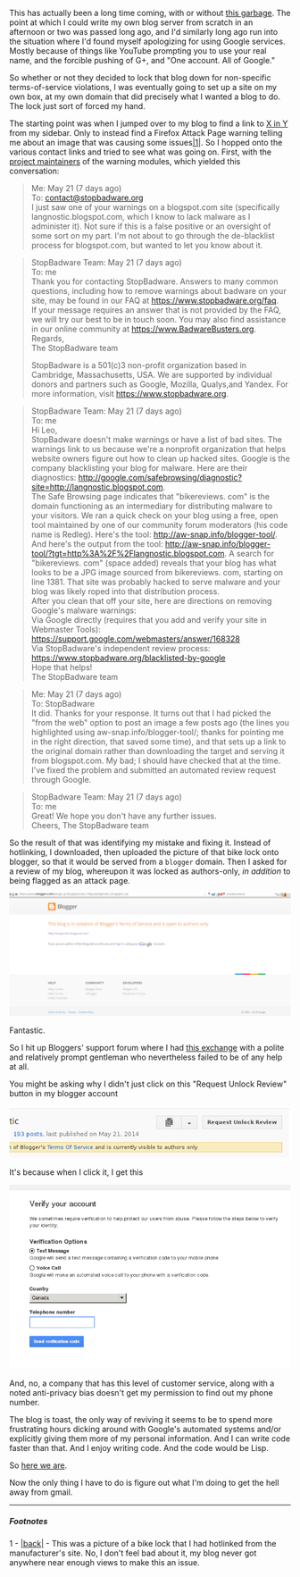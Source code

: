This has actually been a long time coming, with or without [this garbage](http://langnostic.blogspot.com/). The point at which I could write my own blog server from scratch in an afternoon or two was passed long ago, and I'd similarly long ago run into the situation where I'd found myself apologizing for using Google services. Mostly because of things like YouTube prompting you to use your real name, and the forcible pushing of G+, and "One account. All of Google."

So whether or not they decided to lock that blog down for non-specific terms-of-service violations, I was eventually going to set up a site on my own box, at my own domain that did precisely what I wanted a blog to do. The lock just sort of forced my hand.

The starting point was when I jumped over to my blog to find a link to [X in Y](https://github.com/adambard/learnxinyminutes-docs) from my sidebar. Only to instead find a Firefox Attack Page warning telling me about an image that was causing some issues<a name="note-Wed-May-28-112820EDT-2014"></a>[|1|](#foot-Wed-May-28-112820EDT-2014). So I hopped onto the various contact links and tried to see what was going on. First, with the [project maintainers](https://www.stopbadware.org/) of the warning modules, which yielded this conversation:

> Me: May 21 (7 days ago)  
> To: contact@stopbadware.org  
> I just saw one of your warnings on a blogspot.com site (specifically langnostic.blogspot.com, which I know to lack malware as I administer it). Not sure if this is a false positive or an oversight of some sort on my part. I'm not about to go through the de-blacklist process for blogspot.com, but wanted to let you know about it.  

> StopBadware Team: May 21 (7 days ago)  
> To: me  
> Thank you for contacting StopBadware. Answers to many common questions, including how to remove warnings about badware on your site, may be found in our FAQ at https://www.stopbadware.org/faq.  
> If your message requires an answer that is not provided by the FAQ, we will try our best to be in touch soon. You may also find assistance in our online community at https://www.BadwareBusters.org.  
> Regards,  
> The StopBadware team  
>   
> StopBadware is a 501(c)3 non-profit organization based in Cambridge, Massachusetts, USA. We are supported by individual donors and partners such as Google, Mozilla, Qualys,and Yandex. For more information, visit https://www.stopbadware.org.  

> StopBadware Team: May 21 (7 days ago)  
> To: me  
> Hi Leo,  
> StopBadware doesn't make warnings or have a list of bad sites. The warnings link to us because we're a nonprofit organization that helps website owners figure out how to clean up hacked sites. Google is the company blacklisting your blog for malware. Here are their diagnostics: http://google.com/safebrowsing/diagnostic?site=http://langnostic.blogspot.com.  
> The Safe Browsing page indicates that "bikereviews. com" is the domain functioning as an intermediary for distributing malware to your visitors. We ran a quick check on your blog using a free, open tool maintained by one of our community forum moderators (his code name is Redleg). Here's the tool: http://aw-snap.info/blogger-tool/.   
> And here's the output from the tool: http://aw-snap.info/blogger-tool/?tgt=http%3A%2F%2Flangnostic.blogspot.com. A search for "bikereviews. com" (space added) reveals that your blog has what looks to be a JPG image sourced from bikereviews. com, starting on line 1381. That site was probably hacked to serve malware and your blog was likely roped into that distribution process.   
> After you clean that off your site, here are directions on removing Google's malware warnings:  
> Via Google directly (requires that you add and verify your site in Webmaster Tools): https://support.google.com/webmasters/answer/168328  
> Via StopBadware's independent review process: https://www.stopbadware.org/blacklisted-by-google  
> Hope that helps!  
> The StopBadware team  

> Me: May 21 (7 days ago)  
> To: StopBadware  
> It did. Thanks for your response. It turns out that I had picked the "from the web" option to post an image a few posts ago (the lines you highlighted using aw-snap.info/blogger-tool/; thanks for pointing me in the right direction, that saved some time), and that sets up a link to the original domain rather than downloading the target and serving it from blogspot.com. My bad; I should have checked that at the time.  
> I've fixed the problem and submitted an automated review request through Google.  

> StopBadware Team: May 21 (7 days ago)  
> To: me  
> Great! We hope you don't have any further issues.   
> Cheers, The StopBadware team  


So the result of that was identifying my mistake and fixing it. Instead of hotlinking, I downloaded, then uploaded the picture of that bike lock onto blogger, so that it would be served from a `blogger` domain. Then I asked for a review of my blog, whereupon it was locked as authors-only, *in addition* to being flagged as an attack page.

![](/static/img/locked-blog.png)

Fantastic.

So I hit up Bloggers' support forum where I had [this exchange](https://productforums.google.com/forum/#!msg/blogger/rTbpSj30Y8Q/8CXXbmUGj_sJ) with a polite and relatively prompt gentleman who nevertheless failed to be of any help at all.

You might be asking why I didn't just click on this "Request Unlock Review" button in my blogger account

![](/static/img/unlock-review.png)

It's because when I click it, I get this

![](/static/img/verify-account.png)

And, no, a company that has this level of customer service, along with a noted anti-privacy bias doesn't get my permission to find out my phone number.

The blog is toast, the only way of reviving it seems to be to spend more frustrating hours dicking around with Google's automated systems and/or explicitly giving them more of my personal information. And I can write code faster than that. And I enjoy writing code. And the code would be Lisp.

So [here we are](https://github.com/Inaimathi/langnostic).

Now the only thing I have to do is figure out what I'm doing to get the hell away from gmail.


* * *
##### Footnotes

1 - <a name="foot-Wed-May-28-112820EDT-2014"></a>[|back|](#note-Wed-May-28-112820EDT-2014) - This was a picture of a bike lock that I had hotlinked from the manufacturer's site. No, I don't feel bad about it, my blog never got anywhere near enough views to make this an issue.
